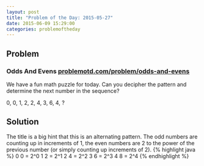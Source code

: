 ```yaml
---
layout: post
title: "Problem of the Day: 2015-05-27"
date: 2015-06-09 15:29:00
categories: problemoftheday
---
```


## Problem  
### Odds And Evens [problemotd.com/problem/odds-and-evens][potd]
We have a fun math puzzle for today. Can you decipher the pattern and determine the next number in the sequence?

0, 0, 1, 2, 2, 4, 3, 6, 4, ?
## Solution
The title is a big hint that this is an alternating pattern. The odd numbers are counting up in increments of 1, the even numbers are 2 to the power of the previous number (or simply counting up increments of 2).
{% highlight java %}
0
 0 = 2^0
1
 2 = 2^1
2
 4 = 2^2
3
 6 = 2^3
4
 8 = 2^4
{% endhighlight %}

[potd]: http://www.problemotd.com/problem/odds-and-evens/
